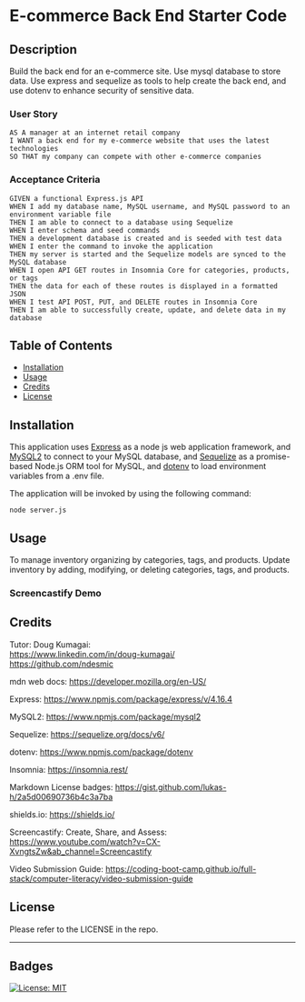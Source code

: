 # E-commerce Back End Starter Code

## Description

Build the back end for an e-commerce site. Use mysql database to store data. Use express and sequelize as tools to help create the back end, and use dotenv to enhance security of sensitive data.

### User Story

```
AS A manager at an internet retail company
I WANT a back end for my e-commerce website that uses the latest technologies
SO THAT my company can compete with other e-commerce companies
```

### Acceptance Criteria

```
GIVEN a functional Express.js API
WHEN I add my database name, MySQL username, and MySQL password to an environment variable file
THEN I am able to connect to a database using Sequelize
WHEN I enter schema and seed commands
THEN a development database is created and is seeded with test data
WHEN I enter the command to invoke the application
THEN my server is started and the Sequelize models are synced to the MySQL database
WHEN I open API GET routes in Insomnia Core for categories, products, or tags
THEN the data for each of these routes is displayed in a formatted JSON
WHEN I test API POST, PUT, and DELETE routes in Insomnia Core
THEN I am able to successfully create, update, and delete data in my database
```


## Table of Contents

- [Installation](#installation)
- [Usage](#usage)
- [Credits](#credits)
- [License](#license)

## Installation

This application uses [Express](https://www.npmjs.com/package/express/v/4.16.4) as a node js web application framework, and [MySQL2](https://www.npmjs.com/package/mysql2) to connect to your MySQL database, and [Sequelize](https://sequelize.org/docs/v6/) as a promise-based Node.js ORM tool for MySQL, and [dotenv](https://www.npmjs.com/package/dotenv) to load environment variables from a .env file. 

The application will be invoked by using the following command:

```
node server.js
```

## Usage

To manage inventory organizing by categories, tags, and products. Update inventory by adding, modifying, or deleting categories, tags, and products.

### Screencastify Demo



## Credits

Tutor: Doug Kumagai:
<br />
https://www.linkedin.com/in/doug-kumagai/
<br />
https://github.com/ndesmic
<br />

mdn web docs: https://developer.mozilla.org/en-US/

Express: https://www.npmjs.com/package/express/v/4.16.4

MySQL2: https://www.npmjs.com/package/mysql2

Sequelize: https://sequelize.org/docs/v6/

dotenv: https://www.npmjs.com/package/dotenv

Insomnia: https://insomnia.rest/

Markdown License badges: https://gist.github.com/lukas-h/2a5d00690736b4c3a7ba

shields.io: https://shields.io/

Screencastify: Create, Share, and Assess: https://www.youtube.com/watch?v=CX-XvngtsZw&ab_channel=Screencastify

Video Submission Guide: https://coding-boot-camp.github.io/full-stack/computer-literacy/video-submission-guide


## License

Please refer to the LICENSE in the repo.

---

## Badges

[![License: MIT](https://img.shields.io/badge/License-MIT-yellow.svg)](https://opensource.org/licenses/MIT)

